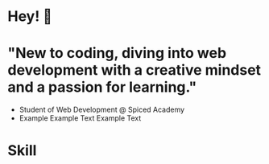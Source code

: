 

<img src="C:\Users\Sulaiman\web-bootcamp\web-challenges\solymanaziz\images\repocover.jpg" alt="">


# Hey! 👋


# "New to coding, diving into web development with a creative mindset and a passion for learning."

- Student of Web Development @ Spiced Academy 
- Example Example Text Example Text 

# Skill

